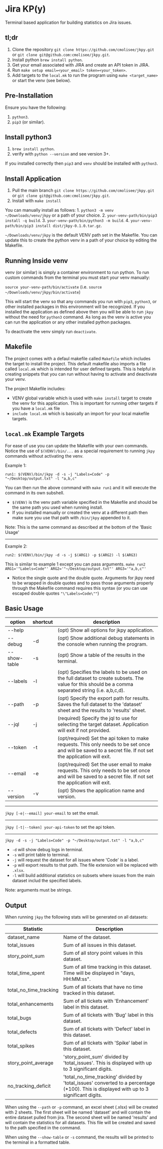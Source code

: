 # Jira KP(y)
Terminal based application for building statistics on Jira issues.

## tl;dr
1. Clone the repository `git clone https://github.com/cmolisee/jkpy.git` or `git clone git@github.com:cmolisee/jkpy.git`.
3. Install python `brew install python`.
4. Get your email associated with JIRA and create an API token in JIRA.
5. Run `make setup email=<your_email> token=<your_token>`.
6. Add targets to the `local.mk` to run the program using `make <target_name>` or start the venv (see below).

## Pre-Installation
Ensure you have the following:
1. `python3`.
2. `pip3` (or similar).

## Install python3
1. `brew install python`.
2. verify with `python --version` and see version 3+.

If you installed correctly then `pip3` and `venv` should be installed with `python3`.

## Install Application
1. Pull the main branch `git clone https://github.com/cmolisee/jkpy.git` or `git clone git@github.com:cmolisee/jkpy.git`.
2. Install with `make install`

You can manually install as follows:
    1. `python3 -m venv ~/Downloads/venv/jkpy` or a path of your choice.
    2. `your-venv-path/bin/pip3 install -q build`.
    3. `your-venv-path/bin/python3 -m build`.
    4. `your-venv-path/bin/pip3 install dist/jkpy-0.1.0.tar.gz`.

`~/Downloads/venv/jkpy` is the default VENV path set in the Makefile.
You can update this to create the python venv in a path of your choice by editing the Makefile.

## Running Inside venv
venv (or similar) is simply a container environment to run python. To run custom commands from the terminal you must
start your venv manually:

`source your-venv-path/bin/activate` (i.e. `source ~/Downloads/venv/jkpy/bin/activate`)

This will start the venv so that any commands you run with `pip3`, `python3`, or other installed packages in this environment will be recognized.
If you installed the application as defined above then you will be able to run `jkpy` without the need for `python3` command. As long as the venv
is active you can run the application or any other installed python packages.

To deactivate the venv simply run `deactivate`.

## Makefile
The project comes with a defaul makefile called `Makefile` which includes the target to install the project. This default
makefile also imports a file called `local.mk` which is intended for user defined targets. This is helpful in creating snippets
that you can run without having to activate and deactivate your venv.

The project Makefile includes:
* VENV global variable which is used with `make install` target to create the venv for this application. This is important for running
other targets if you have a `local.mk` file
* `include local.mk` which is basically an import for your local makefile targets.

## `local.mk` Example Targets
For ease of use you can update the Makefile with your own commands. Notice the use of `$(VENV)/bin/...` as a special requirement
to running `jkpy` commands without activating the venv.

Example 1:

``run1:
    $(VENV)/bin/jkpy -d -s -j "Labels=Code" -p "~/Desktop/output.txt" -l "a,b,c"
``

You can then run the above command with `make run1` and it will execute the command in its own subshell.
* `$(VENV)` is the venv path variable specified in the Makefile and should be the same path you used when running install.
* If you installed manually or created the venv at a different path then make sure you use that path with `/bin/jkpy` appended to it.

Note: This is the same command as described at the bottom of the 'Basic Usage'

***

Example 2:

``run2:
    $(VENV)/bin/jkpy -d -s -j $(ARG1) -p $(ARG2) -l $(ARG3)
``

This is similar to example 1 except you can pass arguments.
`make run2 ARG1='"Labels=Code"' ARG2='"~/Desktop/output.txt"' ARG3='"a,b,c"'`
* Notice the single quote and the double quote. Arguments for jkpy need to be wrapped in double quotes and to pass those arguments properly 
through the Makefile command requires this syntax (or you can use escaped double quotes `"\"Labels=Code\""`)


## Basic Usage
| option 	| shortcut 	| description 	|
|---	|---	|---	|
| --help 	|  	| (opt) Show all options for jkpy application. 	|
| --debug 	| -d 	| (opt) Show additional debug statements in the console when running the program. 	|
| --show-table 	| -s 	| (opt) Show a table of the results in the terminal. 	|
| --labels 	| -l 	| (opt) Specifies the labels to be used on the full dataset to create subsets. The value for this should be a comma separated string (i.e. a,b,c,d). 	|
| --path 	| -p 	| (opt) Specify the export path for results. Saves the full dataset to the 'dataset' sheet and the results to 'results' sheet. 	|
| --jql 	| -j 	| (required) Specify the jql to use for selecting the target dataset. Application will exit if not provided. 	|
| --token 	| -t 	| (opt/required) Set the api token to make requests. This only needs to be set once and will be saved to a secret file. If not set the application will exit. 	|
| --email 	| -e 	| (opt/required) Set the user email to make requests. This only needs to be set once and will be saved to a secret file. If not set the application will exit. 	|
| --version 	| -v 	| (opt) Shows the application name and version. 	|

***

`jkpy [-e|--email] your-email` to set the email.

***

`jkpy [-t|--token] your-api-token` to set the api token.

***

`jkpy -d -s -j "Labels=Code" -p "~/Desktop/output.txt" -l "a,b,c"`
* `-d` will show debug logs in terminal.
* `-s` will print table to terminal.
* `-j` will request the dataset for all issues where 'Code' is a label.
* `-p` will export results to that path. The file extension will be replaced with `.xlsx`.
* `-l` will build additional statistics on subsets where issues from the main dataset includ the specified labels.

Note: arguments must be strings.

## Output
When running `jkpy` the following stats will be generated on all datasets:

| Statistic 	| Description 	|
|---	|---	|
| dataset_name 	| Name of the dataset. 	|
| total_issues 	| Sum of all issues in this dataset. 	|
| story_point_sum 	| Sum of all story point values in this dataset. 	|
| total_time_spent 	| Sum of all time tracking in this dataset. Time will be displayed in "days, HH:MM:ss". 	|
| total_no_time_tracking 	| Sum of all tickets that have no time tracked in this dataset. 	|
| total_enhancements 	| Sum of all tickets with 'Enhancement' label in this dataset. 	|
| total_bugs 	| Sum of all tickets with 'Bug' label in this dataset. 	|
| total_defects 	| Sum of all tickets with 'Defect' label in this dataset. 	|
| total_spikes 	| Sum of all tickets with 'Spike' label in this dataset. 	|
| story_point_average 	| 'story_point_sum' divided by 'total_issues'. This is displayed with up to 3 significant digits. 	|
| no_tracking_deficit 	| 'total_no_time_tracking' divided by 'total_issues' converted to a percentage (*100). This is displayed with up to 3 significant digits. 	|

When using the `--path` or `-p` command, an excel sheet (.xlsx) will be created with 2 sheets. The first sheet will be named 'dataset'
and will contain the entire dataset pulled from jira. The second sheet will be named 'results' and will contain the statistics for all datasets. 
This file will be created and saved to the path specified in the command.

When using the `--show-table` or `-s` command, the results will be printed to the terminal in a formatted table.
